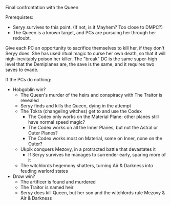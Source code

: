 Final confrontation with the Queen

Prerequistes:
- Seryy survives to this point. (If not, is it Mayhem? Too close to DMPC?)
- The Queen is a known target, and PCs are pursuing her through her redoubt.

Give each PC an opportunity to sacrifice themselves to kill her, if they don't Seryy does. She has used ritual magic to curse her own death, so that it will nigh-inevitably poison her killer. The "break" DC is the same super-high level that the Demiplanes are, the save is the same, and it requires two saves to evade.




If the PCs do nothing:
- Hobgoblin win?
  - The Queen's murder of the heirs and conspiracy with The Traitor is revealed
  - Seryy finds and kills the Queen, dying in the attempt
  - The Tokra (changeling witches) get to and use the Codex
    - The Codex only works on the Material Plane: other planes still have normal speed magic?
    - The Codex works on all the Inner Planes, but not the Astral or Outer Planes?
    - The Codex works most on Material, some on Inner, none on the Outer?
  - Ukpik conquers Mezovy, in a protracted battle that devastates it
    - If Seryy survives he manages to surrender early, sparing more of it
  - The witchlords hegemony shatters, turning Air & Darkness into feuding warlord states
- Drow win?
  - The artificer is found and murdered
  - The Traitor is named heir
  - Seryy does kill Queen, but her son and the witchlords rule Mezovy & Air & Darkness

